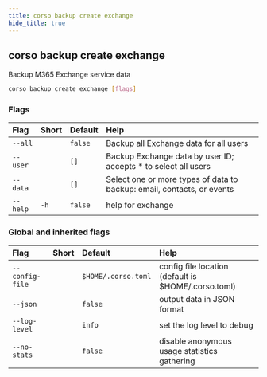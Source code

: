 ```yaml
---
title: corso backup create exchange
hide_title: true
---
```

## corso backup create exchange

Backup M365 Exchange service data

```bash
corso backup create exchange [flags]
```

### Flags

|Flag|Short|Default|Help|
|:----|:-----|:-------|:----|
|`--all`||`false`|Backup all Exchange data for all users|
|`--user`||`[]`|Backup Exchange data by user ID; accepts * to select all users|
|`--data`||`[]`|Select one or more types of data to backup: email, contacts, or events|
|`--help`|`-h`|`false`|help for exchange|

### Global and inherited flags

|Flag|Short|Default|Help|
|:----|:-----|:-------|:----|
|`--config-file`||`$HOME/.corso.toml`|config file location (default is $HOME/.corso.toml)|
|`--json`||`false`|output data in JSON format|
|`--log-level`||`info`|set the log level to debug|info|warn|error|
|`--no-stats`||`false`|disable anonymous usage statistics gathering|
